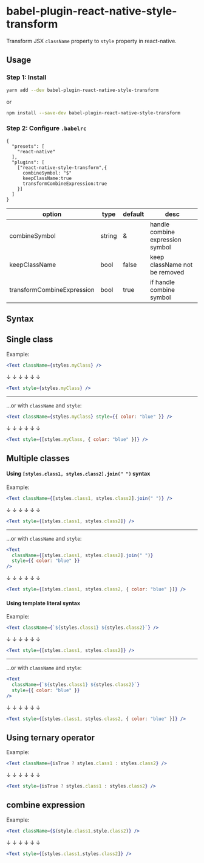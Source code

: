 # babel-plugin-react-native-style-transform

Transform JSX `className` property to `style` property in react-native.

## Usage

### Step 1: Install

```sh
yarn add --dev babel-plugin-react-native-style-transform
```

or

```sh
npm install --save-dev babel-plugin-react-native-style-transform
```

### Step 2: Configure `.babelrc`

```
{
  "presets": [
    "react-native"
  ],
  "plugins": [
    ["react-native-style-transform",{
      combineSymbol: "$"
      keepClassName:true
      transformCombineExpression:true
    }]
  ]
}
```
| option    | type | default | desc |
| -------- | ------- | -------| --------|
| combineSymbol  | string | & | handle combine expression symbol |
| keepClassName | bool | false | keep className not be removed |
| transformCombineExpression | bool | true | if handle combine symbol |


## Syntax

## Single class

Example:

```jsx
<Text className={styles.myClass} />
```

↓ ↓ ↓ ↓ ↓ ↓

```jsx
<Text style={styles.myClass} />
```

---

...or with `className` and `style`:

```jsx
<Text className={styles.myClass} style={{ color: "blue" }} />
```

↓ ↓ ↓ ↓ ↓ ↓

```jsx
<Text style={[styles.myClass, { color: "blue" }]} />
```

## Multiple classes

#### Using `[styles.class1, styles.class2].join(" ")` syntax

Example:

```jsx
<Text className={[styles.class1, styles.class2].join(" ")} />
```

↓ ↓ ↓ ↓ ↓ ↓

```jsx
<Text style={[styles.class1, styles.class2]} />
```

---

...or with `className` and `style`:

```jsx
<Text
  className={[styles.class1, styles.class2].join(" ")}
  style={{ color: "blue" }}
/>
```

↓ ↓ ↓ ↓ ↓ ↓

```jsx
<Text style={[styles.class1, styles.class2, { color: "blue" }]} />
```

#### Using template literal syntax

Example:

```jsx
<Text className={`${styles.class1} ${styles.class2}`} />
```

↓ ↓ ↓ ↓ ↓ ↓

```jsx
<Text style={[styles.class1, styles.class2]} />
```

---

...or with `className` and `style`:

```jsx
<Text
  className={`${styles.class1} ${styles.class2}`}
  style={{ color: "blue" }}
/>
```

↓ ↓ ↓ ↓ ↓ ↓

```jsx
<Text style={[styles.class1, styles.class2, { color: "blue" }]} />
```

## Using ternary operator

Example:

```jsx
<Text className={isTrue ? styles.class1 : styles.class2} />
```

↓ ↓ ↓ ↓ ↓ ↓

```jsx
<Text style={isTrue ? styles.class1 : styles.class2} />
```

## combine expression
Example:

```jsx
<Text className={$(style.class1,style.class2)} />
```

↓ ↓ ↓ ↓ ↓ ↓

```jsx
<Text style={[styles.class1,styles.class2]} />
```